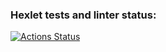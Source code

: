 ### Hexlet tests and linter status:
[![Actions Status](https://github.com/ChemicalWitness/js-starter-project-44/actions/workflows/hexlet-check.yml/badge.svg)](https://github.com/ChemicalWitness/js-starter-project-44/actions)